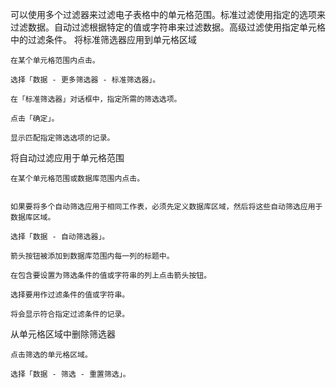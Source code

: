 可以使用多个过滤器来过滤电子表格中的单元格范围。标准过滤使用指定的选项来过滤数据。自动过滤根据特定的值或字符串来过滤数据。高级过滤使用指定单元格中的过滤条件。
将标准筛选器应用到单元格区域

    在某个单元格范围内点击。

    选择「数据 - 更多筛选器 - 标准筛选器」。

    在「标准筛选器」对话框中，指定所需的筛选选项。

    点击「确定」。

    显示匹配指定筛选选项的记录。

将自动过滤应用于单元格范围

    在某个单元格范围或数据库范围内点击。
    

    如果要将多个自动筛选应用于相同工作表，必须先定义数据库区域，然后将这些自动筛选应用于数据库区域。

    选择「数据 - 自动筛选器」。

    箭头按钮被添加到数据库范围内每一列的标题中。

    在包含要设置为筛选条件的值或字符串的列上点击箭头按钮。

    选择要用作过滤条件的值或字符串。

    将会显示符合指定过滤条件的记录。

从单元格区域中删除筛选器

    点击筛选的单元格区域。

    选择「数据 - 筛选 - 重置筛选」。
